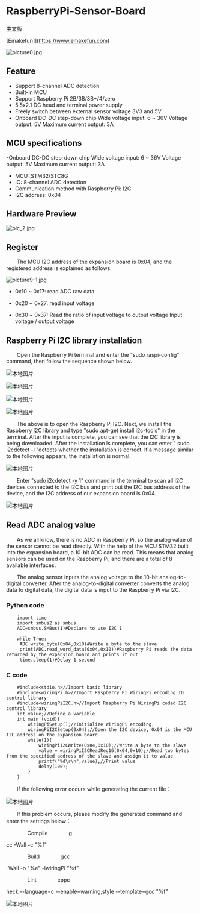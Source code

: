 # RaspberryPi-Sensor-Board
[中文版](README_zh.md)

 [Emakefun]](https://www.emakefun.com)

![picture0.jpg](./picture/picture0.jpg)

## Feature

- Support 8-channel ADC detection
- Built-in MCU
- Support Raspberry Pi 2B/3B/3B+/4/zero
- 5.5x2.1 DC head and terminal power supply
- Freely switch between external sensor voltage 3V3 and 5V
- Onboard DC-DC step-down chip Wide voltage input: 6 ~ 36V Voltage output: 5V Maximum current output: 3A

## MCU specifications
-Onboard DC-DC step-down chip Wide voltage input: 6 ~ 36V Voltage output: 5V Maximum current output: 3A
- MCU :STM32/STC8G
- IO: 8-channel ADC detection
- Communication method with Raspberry Pi: I2C
- I2C address: 0x04

## Hardware Preview

![pic_2.jpg](./picture/pic_2.jpg)

## Register

&ensp;&ensp;&ensp;&ensp;The MCU I2C address of the expansion board is 0x04, and the registered address is explained as follows:

![picture9-1.jpg](./picture/picture9—1.jpg)

  - 0x10 ~ 0x17: read ADC raw data

  - 0x20 ~ 0x27: read input voltage

  - 0x30 ~ 0x37: Read the ratio of input voltage to output voltage Input voltage / output voltage

##    Raspberry Pi I2C library installation

&ensp;&ensp;&ensp;&ensp;Open the Raspberry Pi terminal and enter the "sudo raspi-config" command, then follow the sequence shown below.

![本地图片](./picture/picture1.png)

![本地图片](./picture/picture2.png)

![本地图片](./picture/picture3.png)

![本地图片](./picture/picture4.png)

&ensp;&ensp;&ensp;&ensp;The above is to open the Raspberry Pi I2C. Next, we install the Raspberry I2C library and type "sudo apt-get install i2c-tools" in the terminal. After the input is complete, you can see that the I2C library is being downloaded. After the installation is complete, you can enter " sudo i2cdetect -l "detects whether the installation is correct. If a message similar to the following appears, the installation is normal.

![本地图片](./picture/picture5.png)

&ensp;&ensp;&ensp;&ensp;Enter "sudo i2cdetect -y 1" command in the terminal to scan all I2C devices connected to the I2C bus and print out the I2C bus address of the device, and the I2C address of our expansion board is 0x04.

![本地图片](./picture/picture6.png)

## Read ADC analog value

&ensp;&ensp;&ensp;&ensp;As we all know, there is no ADC in Raspberry Pi, so the analog value of the sensor cannot be read directly. With the help of the MCU STM32 built into the expansion board, a 10-bit ADC can be read. This means that analog sensors can be used on the Raspberry Pi, and there are a total of 8 available interfaces.

&ensp;&ensp;&ensp;&ensp;The analog sensor inputs the analog voltage to the 10-bit analog-to-digital converter. After the analog-to-digital converter converts the analog data to digital data, the digital data is input to the Raspberry Pi via I2C.


### Python code

```
    import time
    import smbus2 as smbus
    ADC=smbus.SMBus(1)#Declare to use I2C 1
    
    while True:
     ADC.write_byte(0x04,0x10)#Write a byte to the slave
     print(ADC.read_word_data(0x04,0x10))#Raspberry Pi reads the data returned by the expansion board and prints it out
     time.sleep(1)#Delay 1 second
```

### C code

```
    #include<stdio.h>//Import basic library
    #include<wiringPi.h>//Import Raspberry Pi WiringPi encoding IO control library
    #include<wiringPiI2C.h>//Import Raspberry Pi WiringPi coded I2C control library
    int value;//Define a variable
    int main (void){
        wiringPiSetup();//Initialize WiringPi encoding.
        wiringPiI2CSetup(0x04);//Open the I2C device, 0x04 is the MCU I2C address on the expansion board
        while(1){
            wiringPiI2CWrite(0x04,0x10);//Write a byte to the slave
            value = wiringPiI2CReadReg16(0x04,0x10);//Read two bytes from the specified address of the slave and assign it to value
            printf("%d\r\n",value);//Print value
            delay(100);
        }
    }
```

&ensp;&ensp;&ensp;&ensp;If the following error occurs while generating the current file：

![本地图片](./picture/picture7.png)


&ensp;&ensp;&ensp;&ensp;If this problem occurs, please modify the generated command and enter the settings below：

&ensp;&ensp;&ensp;&ensp;&ensp;&ensp;&ensp;&ensp;Compile&ensp;&ensp;&ensp;&ensp;&ensp;&ensp;&ensp;&ensp;g

cc -Wall -c "%f"

&ensp;&ensp;&ensp;&ensp;&ensp;&ensp;&ensp;&ensp;Build&ensp;&ensp;&ensp;&ensp;&ensp;&ensp;&ensp;&ensp;gcc 

-Wall -o "%e" -lwiringPi "%f"

&ensp;&ensp;&ensp;&ensp;&ensp;&ensp;&ensp;&ensp;Lint&ensp;&ensp;&ensp;&ensp;&ensp;&ensp;&ensp;&ensp;cppc

heck --language=c --enable=warning,style --template=gcc "%f"

![本地图片](./picture/picture8.png)
